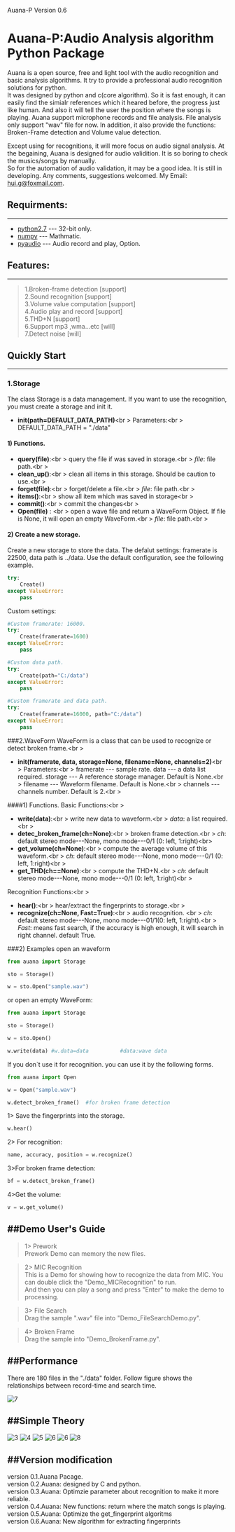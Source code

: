 Auana-P Version 0.6


# Auana-P:Audio Analysis algorithm Python Package


Auana is a open source, free and light tool with the audio recognition and basic analysis algorithms. It try to provide a professional audio recognition solutions for python. <br>
It was designed by python and c(core algorithm). So it is fast enough, it can easily find the simialr references which it heared before, the progress just like human. And also it will tell the user the position where the songs is playing. 
Auana support microphone records and file analysis. File analysis only support "wav" file for now. In addition, it also provide the functions: Broken-Frame detection and Volume value detection.<br>

Except using for recognitions, it will more focus on audio signal analysis. 
At the begaining, Auana is designed for audio validition. It is so boring to check the musics/songs by manually.  
So for the automation of audio validation, it may be a good idea. It is still in developing. Any comments, suggestions welcomed. My Email: hui.g@foxmail.com.

## Requirments:
-----------------------------------
*  [python2.7](https://www.python.org/)  ---  32-bit only.<br />
*  [numpy](http://www.numpy.org/)  --- Mathmatic.<br />
*  [pyaudio](http://people.csail.mit.edu/hubert/pyaudio/) --- Audio record and play, Option.<br />

## Features:
-----------------------------------
>1.Broken-frame detection                                      [support]<br>
>2.Sound recognition                                           [support]<br>
>3.Volume value computation                                    [support]<br>
>4.Audio play and record                                       [support]<br>
>5.THD+N                                		       [support]<br>
>6.Support mp3 ,wma…etc                                        [will]<br>
>7.Detect noise                                                [will]<br>


## Quickly Start
-----------------------------------
### 1.Storage
The class Storage is a data management. If you want to use the recognition, you must create a storage and init it.<br>

+  **__init__(path=DEFAULT_DATA_PATH)**<br \>
  Parameters:<br \>
  DEFAULT_DATA_PATH = "./data"


#### 1) Functions.

+  **query(file)**:<br \>
query the file if was saved in storage.<br \>
*file*: file path.<br \>
+  **clean_up()**:<br \>
 clean all items in this storage. Should be caution to use.<br \>
+  **forget(file)**:<br \>
 forget/delete a file.<br \>
*file*: file path.<br \>
+  **items()**:<br \>
 show all item which was saved in storage<br \>
+  **commit()**:<br \>
 commit the changes<br \>
+ **Open(file)** : <br \>
 open a wave file and return a WaveForm Object. If file is None, it will open an empty WaveForm.<br \>
*file*: file path.<br \>


#### 2) Create a new storage.
Create a new storage to store the data. The defalut settings: framerate is 22500, data path is ../data.
Use the default configuration, see the following example.
```python
try:
    Create()
except ValueError:
    pass
```

Custom settings:
```python
#Custom framerate: 16000.
try:
    Create(framerate=1600)
except ValueError:
    pass
```

```python
#Custom data path.
try:
    Create(path="C:/data")
except ValueError:
    pass
```


```python
#Custom framerate and data path.
try:
    Create(framerate=16000, path="C:/data")
except ValueError:
    pass
```


###2.WaveForm
WaveForm is a class that can be used to recognize or detect broken frame.<br \>
+  **__init__(framerate, data, storage=None, filename=None, channels=2)**<br \>
 Parameters:<br \>
	framerate --- sample rate.
	data  ---  a data list required.
	storage --- A reference storage manager. Default is None.<br \>
	filename --- Waveform filename. Default is None.<br \>
	channels --- channels number. Default is 2.<br \>
	
####1) Functions.
Basic Functions:<br \>
+  **write(data)**:<br \>
 write new data to waveform.<br \>
 *data*: a list required.<br \>
+  **detec_broken_frame(ch=None)**:<br \>
 broken frame detection.<br \>
 *ch*: default stereo mode---None, mono mode---0/1 (0: left, 1:right)<br\>
+  **get_volume(ch=None)**:<br \>
 compute the average volume of this waveform.<br \>
 *ch*: default stereo mode---None, mono mode---0/1 (0: left, 1:right)<br \>
+ **get_THD(ch==None)**:<br \>
 compute the THD+N.<br \>
 *ch*: default stereo mode---None, mono mode---0/1 (0: left, 1:right)<br \>

Recognition Functions:<br \>
+  **hear()**:<br \>
  hear/extract the fingerprints to storage.<br \>
+  **recognize(ch=None, Fast=True)**:<br \>
 audio recognition. <br \>
 *ch*: default stereo mode---None, mono mode---01/1(0: left, 1:right).<br \>
 *Fast*: means fast search, if the accuracy is high enough, it will search in right channel. default True.

###2) Examples
open an waveform
```python
from auana import Storage

sto = Storage()

w = sto.Open("sample.wav")
```

or open an empty WaveForm:

```python
from auana import Storage

sto = Storage()

w = sto.Open()

w.write(data) #w.data=data          #data:wave data
```

If you don`t use it for recognition. you can use it by the following forms.
```python
from auana import Open

w = Open("sample.wav")

w.detect_broken_frame()  #for broken frame detection
```



1> Save the fingerprints into the storage.
```python
w.hear()
```
2> For recognition:

```python
name, accuracy, position = w.recognize()
```
3>For broken frame detection:
```python
bf = w.detect_broken_frame()
```
4>Get the volume:

```python
v = w.get_volume()
```


##Demo User's Guide
-----
>1> Prework<br>
Prework Demo can memory the new files.

>2> MIC Recognition<br>
This is a Demo for showing how to recognize the data from MIC. You can double click the "Demo_MICRecognition" to run.<br>
And then you can play a song and press "Enter" to make the demo to processing.

>3> File Search<br>
Drag the sample ".wav" file into "Demo_FileSearchDemo.py".

>4> Broken Frame<br>
Drag the sample into "Demo_BrokenFrame.py". 

##Performance
-----
There are 180 files in the "./data" folder. Follow figure shows the relationships between record-time and search time.

![7](doc/figure_2.png)


##Simple Theory
-----
![3](doc/Slide3.PNG)
![4](doc/Slide4.PNG)
![5](doc/Slide5.PNG)
![6](doc/Slide6.PNG)
![6](doc/Slide7.PNG)
![8](doc/Slide8.PNG)

##Version modification
--------------
version 0.1.Auana Pacage. <br>
version 0.2.Auana: designed by C and python.<br>
version 0.3.Auana: Optimzie parameter about recognition to make it more reliable.<br>
version 0.4.Auana: New functions: return where the match songs is playing.<br>
version 0.5.Auana: Optimize the get_fingerprint algoritms<br>
version 0.6.Auana: New algorithm for extracting fingerprints<br>
